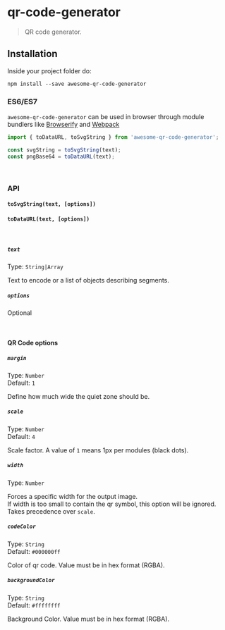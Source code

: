 # qr-code-generator


> QR code generator.

## Installation
Inside your project folder do:

```shell
npm install --save awesome-qr-code-generator
```

### ES6/ES7
`awesome-qr-code-generator` can be used in browser through module bundlers like [Browserify](https://github.com/substack/node-browserify) and [Webpack](https://github.com/webpack/webpack)

```javascript
import { toDataURL, toSvgString } from 'awesome-qr-code-generator';

const svgString = toSvgString(text);
const pngBase64 = toDataURL(text);
```

<br>

### API

#### `toSvgString(text, [options])`
#### `toDataURL(text, [options])`
<br>

##### `text`
Type: `String|Array`

Text to encode or a list of objects describing segments.

##### `options`

Optional

<br>

#### QR Code options

##### `margin`
Type: `Number`<br>
Default: `1`

Define how much wide the quiet zone should be.

##### `scale`
Type: `Number`<br>
Default: `4`

Scale factor. A value of `1` means 1px per modules (black dots).

##### `width`
Type: `Number`<br>

Forces a specific width for the output image.<br>
If width is too small to contain the qr symbol, this option will be ignored.<br>
Takes precedence over `scale`.

##### `codeColor`
Type: `String`<br>
Default: `#000000ff`

Color of qr code. Value must be in hex format (RGBA).<br>

##### `backgroundColor`
Type: `String`<br>
Default: `#ffffffff`

Background Color. Value must be in hex format (RGBA).<br>